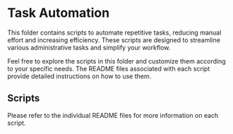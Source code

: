 # Task Automation

This folder contains scripts to automate repetitive tasks, reducing manual effort and increasing efficiency. These scripts are designed to streamline various administrative tasks and simplify your workflow.

Feel free to explore the scripts in this folder and customize them according to your specific needs. The README files associated with each script provide detailed instructions on how to use them.

## Scripts


Please refer to the individual README files for more information on each script.

